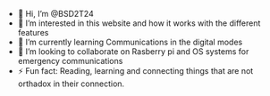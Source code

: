 - 👋 Hi, I’m @BSD2T24
- 👀 I’m interested in this website and how it works with the different features 
- 🌱 I’m currently learning Communications in the digital modes 
- 💞️ I’m looking to collaborate on Rasberry pi and OS systems for emergency communications 
- ⚡ Fun fact: Reading, learning and connecting things that are not orthadox in their connection.

<!---
BSD2T24/BSD2T24 is a ✨ special ✨ repository because its `README.md` (this file) appears on your GitHub profile.
You can click the Preview link to take a look at your changes.
--->
